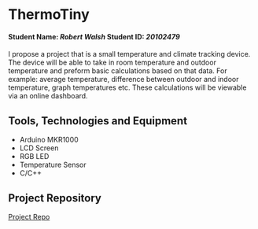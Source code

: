 # ThermoTiny
#### Student Name: *Robert Walsh*   Student ID: *20102479*

I propose a project that is a small temperature and climate tracking device. The device will be able to take in room temperature and outdoor temperature and preform basic calculations based on that data. For example: average temperature, difference between outdoor and indoor temperature, graph temperatures etc. These calculations will be viewable via an online dashboard.

## Tools, Technologies and Equipment

* Arduino MKR1000
* LCD Screen
* RGB LED
* Temperature Sensor
* C/C++

## Project Repository
[Project Repo](https://github.com/robert-walshh/project2)


